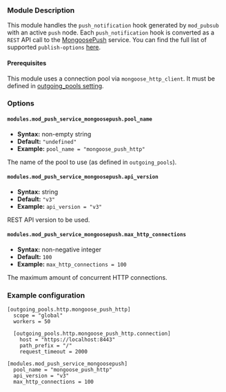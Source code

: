 ### Module Description

This module handles the `push_notification` hook generated by `mod_pubsub` with an active `push` node.
Each `push_notification` hook is converted as a `REST` API call to the [MongoosePush](https://github.com/esl/MongoosePush) service.
You can find the full list of supported `publish-options` [here](../user-guide/push-notifications/Push-notifications-client-side.md#publish-options).

#### Prerequisites

This module uses a connection pool via `mongoose_http_client`.
It must be defined in [outgoing_pools setting](../advanced-configuration/outgoing-connections.md#http-connections-setup).

### Options

#### `modules.mod_push_service_mongoosepush.pool_name`
* **Syntax:** non-empty string
* **Default:** `"undefined"`
* **Example:** `pool_name = "mongoose_push_http"`

The name of the pool to use (as defined in `outgoing_pools`).

#### `modules.mod_push_service_mongoosepush.api_version`
* **Syntax:** string
* **Default:** `"v3"`
* **Example:** `api_version = "v3"`

REST API version to be used.

#### `modules.mod_push_service_mongoosepush.max_http_connections`
* **Syntax:** non-negative integer
* **Default:** `100`
* **Example:** `max_http_connections = 100`

The maximum amount of concurrent HTTP connections.

### Example configuration

```
[outgoing_pools.http.mongoose_push_http]
  scope = "global"
  workers = 50

  [outgoing_pools.http.mongoose_push_http.connection]
    host = "https://localhost:8443"
    path_prefix = "/"
    request_timeout = 2000

[modules.mod_push_service_mongoosepush]
  pool_name = "mongoose_push_http"
  api_version = "v3"
  max_http_connections = 100
```
